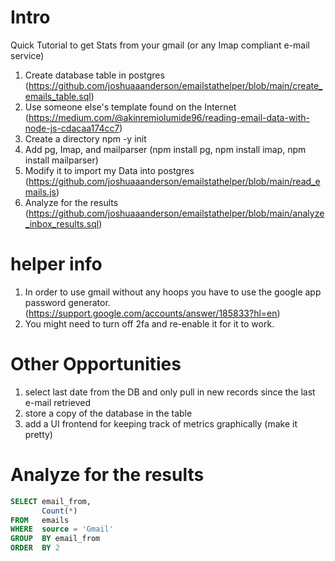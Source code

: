# Intro
Quick Tutorial to get Stats from your gmail (or any Imap compliant e-mail service)

1. Create database table in postgres (https://github.com/joshuaaanderson/emailstathelper/blob/main/create_emails_table.sql)
2. Use someone else's template found on the Internet (https://medium.com/@akinremiolumide96/reading-email-data-with-node-js-cdacaa174cc7)
3. Create a directory npm -y init
4. Add pg, Imap, and mailparser (npm install pg, npm install imap, npm install mailparser)
5. Modify it to import my Data into postgres (https://github.com/joshuaaanderson/emailstathelper/blob/main/read_emails.js)
6. Analyze for the results (https://github.com/joshuaaanderson/emailstathelper/blob/main/analyze_inbox_results.sql)

# helper info
1. In order to use gmail without any hoops you have to use the google app password generator. (https://support.google.com/accounts/answer/185833?hl=en)
2. You might need to turn off 2fa and re-enable it for it to work.

# Other Opportunities
1. select last date from the DB and only pull in new records since the last e-mail retrieved
2. store a copy of the database in the table
3. add a UI frontend for keeping track of metrics graphically (make it pretty)

# Analyze for the results
```sql
SELECT email_from,
       Count(*)
FROM   emails
WHERE  source = 'Gmail'
GROUP  BY email_from
ORDER  BY 2 
```
